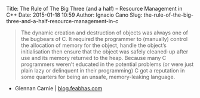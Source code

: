 Title: The Rule of The Big Three (and a half) – Resource Management in C++
Date: 2015-01-18 10:59
Author: Ignacio Cano
Slug: the-rule-of-the-big-three-and-a-half-resource-management-in-c

> The dynamic creation and destruction of objects was always one of the
> bugbears of C. It required the programmer to (manually) control the
> allocation of memory for the object, handle the object’s
> initialisation then ensure that the object was safely cleaned-up after
> use and its memory returned to the heap. Because many C programmers
> weren’t educated in the potential problems (or were just plain lazy or
> delinquent in their programming) C got a reputation in some quarters
> for being an unsafe, memory-leaking language.

- Glennan Carnie | [blog.feabhas.com][]

  [blog.feabhas.com]: https://blog.feabhas.com/2014/12/the-rule-of-the-big-three-and-a-half-resource-management-in-c/
    "The Rule of The Big Three (and a half) – Resource Management in C++"
